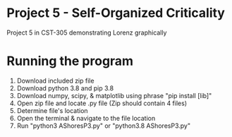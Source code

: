 # Project 5 - Self-Organized Criticality
Project 5 in CST-305 demonstrating Lorenz graphically

# Running the program
1. Download included zip file
2. Download python 3.8 and pip 3.8
3. Download numpy, scipy, & matplotlib using phrase "pip install [lib]" 
4. Open zip file and locate .py file (Zip should contain 4 files)
5. Determine file's location
6. Open the terminal & navigate to the file location
7. Run "python3 AShoresP3.py" or "python3.8 AShoresP3.py"
